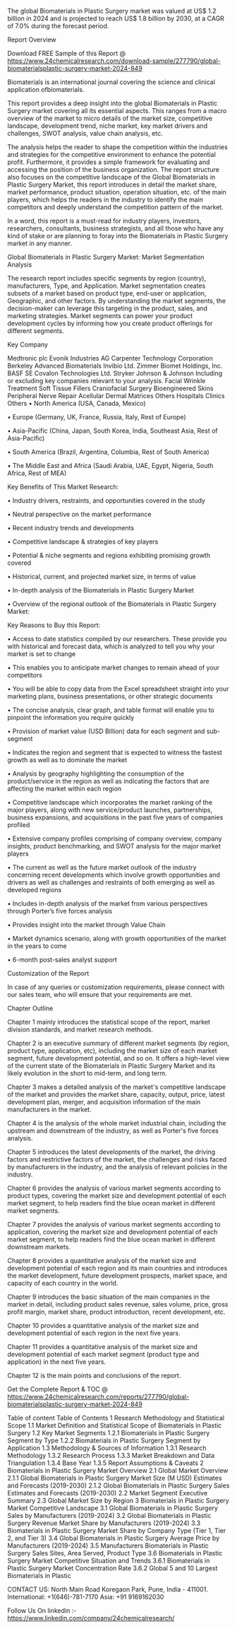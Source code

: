 The global Biomaterials in Plastic Surgery market was valued at US$ 1.2 billion in 2024 and is projected to reach US$ 1.8 billion by 2030, at a CAGR of 7.0% during the forecast period.

Report Overview

Download FREE Sample of this Report @ https://www.24chemicalresearch.com/download-sample/277790/global-biomaterialsplastic-surgery-market-2024-849

Biomaterials is an international journal covering the science and clinical application ofbiomaterials.

This report provides a deep insight into the global Biomaterials in Plastic Surgery market covering all its essential aspects. This ranges from a macro overview of the market to micro details of the market size, competitive landscape, development trend, niche market, key market drivers and challenges, SWOT analysis, value chain analysis, etc.

The analysis helps the reader to shape the competition within the industries and strategies for the competitive environment to enhance the potential profit. Furthermore, it provides a simple framework for evaluating and accessing the position of the business organization. The report structure also focuses on the competitive landscape of the Global Biomaterials in Plastic Surgery Market, this report introduces in detail the market share, market performance, product situation, operation situation, etc. of the main players, which helps the readers in the industry to identify the main competitors and deeply understand the competition pattern of the market.

In a word, this report is a must-read for industry players, investors, researchers, consultants, business strategists, and all those who have any kind of stake or are planning to foray into the Biomaterials in Plastic Surgery market in any manner.

Global Biomaterials in Plastic Surgery Market: Market Segmentation Analysis

The research report includes specific segments by region (country), manufacturers, Type, and Application. Market segmentation creates subsets of a market based on product type, end-user or application, Geographic, and other factors. By understanding the market segments, the decision-maker can leverage this targeting in the product, sales, and marketing strategies. Market segments can power your product development cycles by informing how you create product offerings for different segments.

Key Company

Medtronic plc
Evonik Industries AG
Carpenter Technology Corporation
Berkeley Advanced Biomaterials
Invibio Ltd.
Zimmer Biomet Holdings, Inc.
BASF SE
Covalon Technologies Ltd.
Stryker
Johnson & Johnson
Including or excluding key companies relevant to your analysis.
Facial Wrinkle Treatment
Soft Tissue Fillers
Craniofacial Surgery
Bioengineered Skins
Peripheral Nerve Repair
Acellular Dermal Matrices
Others
Hospitals
Clinics
Others
• North America (USA, Canada, Mexico)

• Europe (Germany, UK, France, Russia, Italy, Rest of Europe)

• Asia-Pacific (China, Japan, South Korea, India, Southeast Asia, Rest of Asia-Pacific)

• South America (Brazil, Argentina, Columbia, Rest of South America)

• The Middle East and Africa (Saudi Arabia, UAE, Egypt, Nigeria, South Africa, Rest of MEA)

Key Benefits of This Market Research:

• Industry drivers, restraints, and opportunities covered in the study

• Neutral perspective on the market performance

• Recent industry trends and developments

• Competitive landscape & strategies of key players

• Potential & niche segments and regions exhibiting promising growth covered

• Historical, current, and projected market size, in terms of value

• In-depth analysis of the Biomaterials in Plastic Surgery Market

• Overview of the regional outlook of the Biomaterials in Plastic Surgery Market:

Key Reasons to Buy this Report:

• Access to date statistics compiled by our researchers. These provide you with historical and forecast data, which is analyzed to tell you why your market is set to change

• This enables you to anticipate market changes to remain ahead of your competitors

• You will be able to copy data from the Excel spreadsheet straight into your marketing plans, business presentations, or other strategic documents

• The concise analysis, clear graph, and table format will enable you to pinpoint the information you require quickly

• Provision of market value (USD Billion) data for each segment and sub-segment

• Indicates the region and segment that is expected to witness the fastest growth as well as to dominate the market

• Analysis by geography highlighting the consumption of the product/service in the region as well as indicating the factors that are affecting the market within each region

• Competitive landscape which incorporates the market ranking of the major players, along with new service/product launches, partnerships, business expansions, and acquisitions in the past five years of companies profiled

• Extensive company profiles comprising of company overview, company insights, product benchmarking, and SWOT analysis for the major market players

• The current as well as the future market outlook of the industry concerning recent developments which involve growth opportunities and drivers as well as challenges and restraints of both emerging as well as developed regions

• Includes in-depth analysis of the market from various perspectives through Porter’s five forces analysis

• Provides insight into the market through Value Chain

• Market dynamics scenario, along with growth opportunities of the market in the years to come

• 6-month post-sales analyst support

Customization of the Report

In case of any queries or customization requirements, please connect with our sales team, who will ensure that your requirements are met.

Chapter Outline

Chapter 1 mainly introduces the statistical scope of the report, market division standards, and market research methods.

Chapter 2 is an executive summary of different market segments (by region, product type, application, etc), including the market size of each market segment, future development potential, and so on. It offers a high-level view of the current state of the Biomaterials in Plastic Surgery Market and its likely evolution in the short to mid-term, and long term.

Chapter 3 makes a detailed analysis of the market's competitive landscape of the market and provides the market share, capacity, output, price, latest development plan, merger, and acquisition information of the main manufacturers in the market.

Chapter 4 is the analysis of the whole market industrial chain, including the upstream and downstream of the industry, as well as Porter's five forces analysis.

Chapter 5 introduces the latest developments of the market, the driving factors and restrictive factors of the market, the challenges and risks faced by manufacturers in the industry, and the analysis of relevant policies in the industry.

Chapter 6 provides the analysis of various market segments according to product types, covering the market size and development potential of each market segment, to help readers find the blue ocean market in different market segments.

Chapter 7 provides the analysis of various market segments according to application, covering the market size and development potential of each market segment, to help readers find the blue ocean market in different downstream markets.

Chapter 8 provides a quantitative analysis of the market size and development potential of each region and its main countries and introduces the market development, future development prospects, market space, and capacity of each country in the world.

Chapter 9 introduces the basic situation of the main companies in the market in detail, including product sales revenue, sales volume, price, gross profit margin, market share, product introduction, recent development, etc.

Chapter 10 provides a quantitative analysis of the market size and development potential of each region in the next five years.

Chapter 11 provides a quantitative analysis of the market size and development potential of each market segment (product type and application) in the next five years.

Chapter 12 is the main points and conclusions of the report.

Get the Complete Report & TOC @ https://www.24chemicalresearch.com/reports/277790/global-biomaterialsplastic-surgery-market-2024-849

Table of content
Table of Contents
1 Research Methodology and Statistical Scope
1.1 Market Definition and Statistical Scope of Biomaterials in Plastic Surgery
1.2 Key Market Segments
1.2.1 Biomaterials in Plastic Surgery Segment by Type
1.2.2 Biomaterials in Plastic Surgery Segment by Application
1.3 Methodology & Sources of Information
1.3.1 Research Methodology
1.3.2 Research Process
1.3.3 Market Breakdown and Data Triangulation
1.3.4 Base Year
1.3.5 Report Assumptions & Caveats
2 Biomaterials in Plastic Surgery Market Overview
2.1 Global Market Overview
2.1.1 Global Biomaterials in Plastic Surgery Market Size (M USD) Estimates and Forecasts (2019-2030)
2.1.2 Global Biomaterials in Plastic Surgery Sales Estimates and Forecasts (2019-2030)
2.2 Market Segment Executive Summary
2.3 Global Market Size by Region
3 Biomaterials in Plastic Surgery Market Competitive Landscape
3.1 Global Biomaterials in Plastic Surgery Sales by Manufacturers (2019-2024)
3.2 Global Biomaterials in Plastic Surgery Revenue Market Share by Manufacturers (2019-2024)
3.3 Biomaterials in Plastic Surgery Market Share by Company Type (Tier 1, Tier 2, and Tier 3)
3.4 Global Biomaterials in Plastic Surgery Average Price by Manufacturers (2019-2024)
3.5 Manufacturers Biomaterials in Plastic Surgery Sales Sites, Area Served, Product Type
3.6 Biomaterials in Plastic Surgery Market Competitive Situation and Trends
3.6.1 Biomaterials in Plastic Surgery Market Concentration Rate
3.6.2 Global 5 and 10 Largest Biomaterials in Plastic

CONTACT US:
North Main Road Koregaon Park, Pune, India - 411001.
International: +1(646)-781-7170
Asia: +91 9169162030

Follow Us On linkedin :- https://www.linkedin.com/company/24chemicalresearch/
